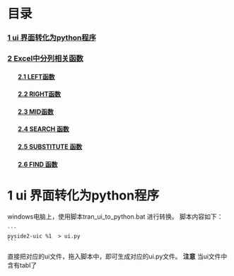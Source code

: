 # 目录

<h3><a href="#title1">1 ui 界面转化为python程序 </a> </h3>
<h3><a href="#title2">2 Excel中分列相关函数</a> </h3>
		<h4><ul><a href="#title2.1">2.1 LEFT函数</a> </h4>
		<h4><ul><a href="#title2.2">2.2 RIGHT函数</a> </h4>
		<h4><ul><a href="#title2.3">2.3 MID函数</a> </h4>
		<h4><ul><a href="#title2.4">2.4 SEARCH 函数</a> </h4>
		<h4><ul><a href="#title2.5">2.5 SUBSTITUTE 函数</a> </h4>
		<h4><ul><a href="#title2.6">2.6 FIND 函数</a> </h4>

<div style="page-break-after:always"></div>

  <h1 id="title1">1 ui 界面转化为python程序</h1>  
  windows电脑上，使用脚本tran_ui_to_python.bat  进行转换。
  脚本内容如下：
  
	```
	pyside2-uic %1  > ui.py
	```
直接把对应的ui文件，拖入脚本中，即可生成对应的ui.py文件。
**注意** 当ui文件中含有tabl了

<!--stackedit_data:
eyJoaXN0b3J5IjpbMjAyODUyNTA0NV19
-->
